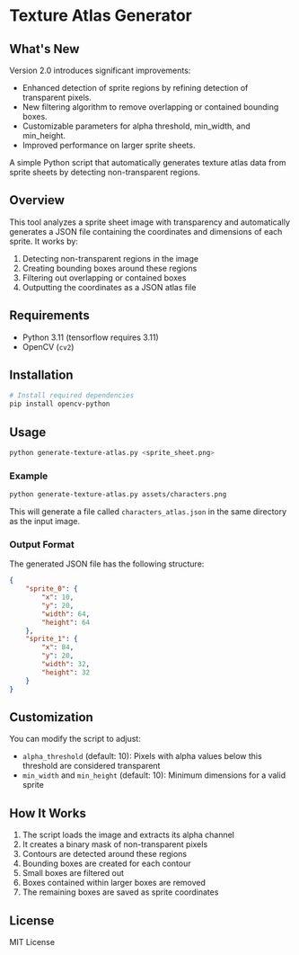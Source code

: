 # Texture Atlas Generator
## What's New
Version 2.0 introduces significant improvements:
 - Enhanced detection of sprite regions by refining detection of transparent pixels.
 - New filtering algorithm to remove overlapping or contained bounding boxes.
 - Customizable parameters for alpha threshold, min_width, and min_height.
 - Improved performance on larger sprite sheets.

A simple Python script that automatically generates texture atlas data from sprite sheets by detecting non-transparent regions.

## Overview

This tool analyzes a sprite sheet image with transparency and automatically generates a JSON file containing the coordinates and dimensions of each sprite. It works by:

1. Detecting non-transparent regions in the image
2. Creating bounding boxes around these regions
3. Filtering out overlapping or contained boxes
4. Outputting the coordinates as a JSON atlas file

## Requirements

- Python 3.11 (tensorflow requires 3.11)
- OpenCV (`cv2`)

## Installation

```bash
# Install required dependencies
pip install opencv-python
```

## Usage

```bash
python generate-texture-atlas.py <sprite_sheet.png>
```

### Example

```bash
python generate-texture-atlas.py assets/characters.png
```

This will generate a file called `characters_atlas.json` in the same directory as the input image.

### Output Format

The generated JSON file has the following structure:

```json
{
    "sprite_0": {
        "x": 10,
        "y": 20,
        "width": 64,
        "height": 64
    },
    "sprite_1": {
        "x": 84,
        "y": 20,
        "width": 32,
        "height": 32
    }
}
```

## Customization

You can modify the script to adjust:

- `alpha_threshold` (default: 10): Pixels with alpha values below this threshold are considered transparent
- `min_width` and `min_height` (default: 10): Minimum dimensions for a valid sprite

## How It Works

1. The script loads the image and extracts its alpha channel
2. It creates a binary mask of non-transparent pixels
3. Contours are detected around these regions
4. Bounding boxes are created for each contour
5. Small boxes are filtered out
6. Boxes contained within larger boxes are removed
7. The remaining boxes are saved as sprite coordinates

## License

MIT License